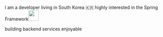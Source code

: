 
I am a developer living in South Korea 🇰🇷
highly interested in the Spring Framework<img width = 32 height = auto src="https://img.shields.io/badge/-white?style=flat-square&logo=spring">
  
building backend services enjoyable
  

